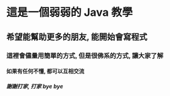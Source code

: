 # 這是一個弱弱的 Java 教學
## 希望能幫助更多的朋友, 能開始會寫程式
### 這裡會儘量用簡單的方式, 但是很佛系的方式, 讓大家了解
#### 如果有任何不懂, 都可以互相交流
##### 謝謝打家, 打家 bye bye